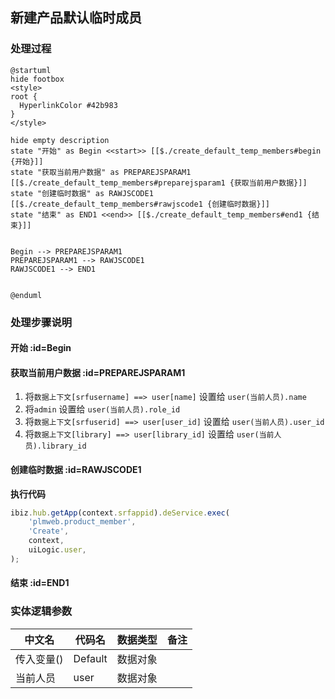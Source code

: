 ## 新建产品默认临时成员 <!-- {docsify-ignore-all} -->

   

### 处理过程

```plantuml
@startuml
hide footbox
<style>
root {
  HyperlinkColor #42b983
}
</style>

hide empty description
state "开始" as Begin <<start>> [[$./create_default_temp_members#begin {开始}]]
state "获取当前用户数据" as PREPAREJSPARAM1  [[$./create_default_temp_members#preparejsparam1 {获取当前用户数据}]]
state "创建临时数据" as RAWJSCODE1  [[$./create_default_temp_members#rawjscode1 {创建临时数据}]]
state "结束" as END1 <<end>> [[$./create_default_temp_members#end1 {结束}]]


Begin --> PREPAREJSPARAM1
PREPAREJSPARAM1 --> RAWJSCODE1
RAWJSCODE1 --> END1


@enduml
```


### 处理步骤说明

#### 开始 :id=Begin




#### 获取当前用户数据 :id=PREPAREJSPARAM1



1. 将`数据上下文[srfusername] ==> user[name]` 设置给  `user(当前人员).name`
2. 将`admin` 设置给  `user(当前人员).role_id`
3. 将`数据上下文[srfuserid] ==> user[user_id]` 设置给  `user(当前人员).user_id`
4. 将`数据上下文[library] ==> user[library_id]` 设置给  `user(当前人员).library_id`

#### 创建临时数据 :id=RAWJSCODE1



<p class="panel-title"><b>执行代码</b></p>

```javascript
ibiz.hub.getApp(context.srfappid).deService.exec(
    'plmweb.product_member',
    'Create',
    context,
    uiLogic.user,
);
```

#### 结束 :id=END1






### 实体逻辑参数

|    中文名   |    代码名    |  数据类型      |备注 |
| --------| --------| --------  | --------   |
|传入变量(<i class="fa fa-check"/></i>)|Default|数据对象||
|当前人员|user|数据对象||

